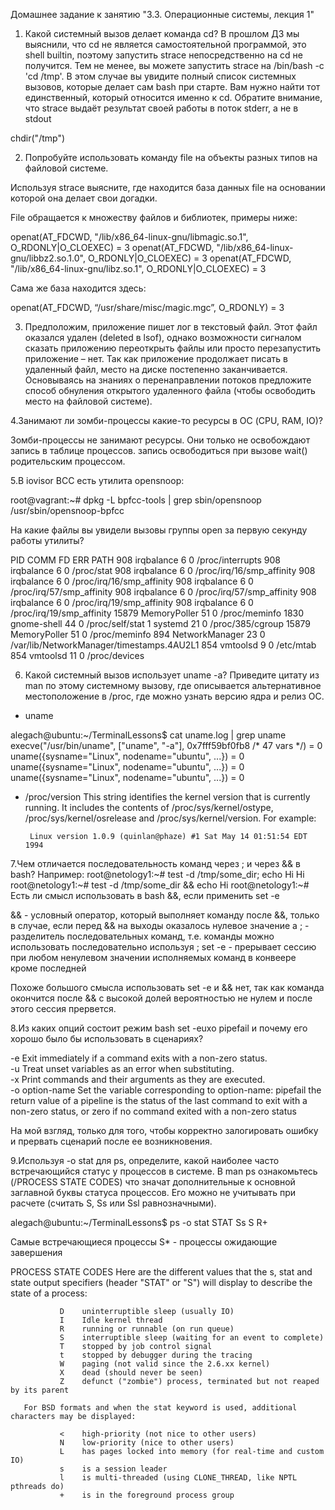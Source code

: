 Домашнее задание к занятию "3.3. Операционные системы, лекция 1"

1. Какой системный вызов делает команда cd? В прошлом ДЗ мы выяснили, что cd не является самостоятельной программой, это shell builtin, поэтому запустить strace непосредственно на cd не получится. Тем не менее, вы можете запустить strace на /bin/bash -c 'cd /tmp'. В этом случае вы увидите полный список системных вызовов, которые делает сам bash при старте. Вам нужно найти тот единственный, который относится именно к cd. Обратите внимание, что strace выдаёт результат своей работы в поток stderr, а не в stdout

chdir("/tmp") 

2. Попробуйте использовать команду file на объекты разных типов на файловой системе. 

Используя strace выясните, где находится база данных file на основании которой она делает свои догадки.

File обращается к множеству файлов и библиотек, примеры ниже:

openat(AT_FDCWD, "/lib/x86_64-linux-gnu/libmagic.so.1", O_RDONLY|O_CLOEXEC) = 3
openat(AT_FDCWD, "/lib/x86_64-linux-gnu/libbz2.so.1.0", O_RDONLY|O_CLOEXEC) = 3
openat(AT_FDCWD, "/lib/x86_64-linux-gnu/libz.so.1", O_RDONLY|O_CLOEXEC) = 3

Сама же база находится здесь:

openat(AT_FDCWD, “/usr/share/misc/magic.mgc”, O_RDONLY) = 3


3. Предположим, приложение пишет лог в текстовый файл. Этот файл оказался удален (deleted в lsof), однако возможности сигналом сказать приложению переоткрыть файлы или просто перезапустить приложение – нет. Так как приложение продолжает писать в удаленный файл, место на диске постепенно заканчивается. Основываясь на знаниях о перенаправлении потоков предложите способ обнуления открытого удаленного файла (чтобы освободить место на файловой системе).


4.Занимают ли зомби-процессы какие-то ресурсы в ОС (CPU, RAM, IO)?

Зомби-процессы не занимают ресурсы. Они только не освобождают запись в таблице процессов. 
запись освободиться при вызове wait() родительским процессом.

5.В iovisor BCC есть утилита opensnoop:

root@vagrant:~# dpkg -L bpfcc-tools | grep sbin/opensnoop
/usr/sbin/opensnoop-bpfcc

На какие файлы вы увидели вызовы группы open за первую секунду работы утилиты?


PID    COMM               FD ERR PATH
908    irqbalance          6   0 /proc/interrupts
908    irqbalance          6   0 /proc/stat
908    irqbalance          6   0 /proc/irq/16/smp_affinity
908    irqbalance          6   0 /proc/irq/16/smp_affinity
908    irqbalance          6   0 /proc/irq/57/smp_affinity
908    irqbalance          6   0 /proc/irq/57/smp_affinity
908    irqbalance          6   0 /proc/irq/19/smp_affinity
908    irqbalance          6   0 /proc/irq/19/smp_affinity
15879  MemoryPoller       51   0 /proc/meminfo
1830   gnome-shell        44   0 /proc/self/stat
1      systemd            21   0 /proc/385/cgroup
15879  MemoryPoller       51   0 /proc/meminfo
894    NetworkManager     23   0 /var/lib/NetworkManager/timestamps.4AU2L1
854    vmtoolsd            9   0 /etc/mtab
854    vmtoolsd           11   0 /proc/devices



6. Какой системный вызов использует uname -a? Приведите цитату из man по этому системному вызову, где описывается альтернативное местоположение в /proc, где можно узнать версию ядра и релиз ОС.


- uname

alegach@ubuntu:~/TerminalLessons$ cat uname.log | grep uname
execve("/usr/bin/uname", ["uname", "-a"], 0x7fff59bf0fb8 /* 47 vars */) = 0
uname({sysname="Linux", nodename="ubuntu", ...}) = 0
uname({sysname="Linux", nodename="ubuntu", ...}) = 0
uname({sysname="Linux", nodename="ubuntu", ...}) = 0


-  /proc/version
              This string identifies the kernel version that is currently running.  It includes the contents of  /proc/sys/kernel/ostype,  /proc/sys/kernel/osrelease  and  /proc/sys/kernel/version.
              For example:

        Linux version 1.0.9 (quinlan@phaze) #1 Sat May 14 01:51:54 EDT 1994


7.Чем отличается последовательность команд через ; и через && в bash? Например:
root@netology1:~# test -d /tmp/some_dir; echo Hi
Hi
root@netology1:~# test -d /tmp/some_dir && echo Hi
root@netology1:~#
Есть ли смысл использовать в bash &&, если применить set -e

&& -  условный оператор, который выполняет команду после &&, только в случае, если перед && на выходы оказалось нулевое значение
а ;  - разделитель последовательных команд, т.е. команды можно использовать последовательно используя ;
set -e - прерывает сессию при любом ненулевом значении исполняемых команд в конвеере кроме последней

Похоже большого смысла использовать set -e и && нет, так как команда окончится после && с высокой долей вероятностью не нулем и после этого сессия прервется.


8.Из каких опций состоит режим bash set -euxo pipefail и почему его хорошо было бы использовать в сценариях?

-e  Exit immediately if a command exits with a non-zero status.  
-u  Treat unset variables as an error when substituting.  
-x  Print commands and their arguments as they are executed.  
-o  option-name
      Set the variable corresponding to option-name:
      pipefail      the return value of a pipeline is the status of
                       the last command to exit with a non-zero status,
                       or zero if no command exited with a non-zero status

На мой взгляд, только для того, чтобы корректно залогировать ошибку и прервать сценарий после ее возникновения.

9.Используя -o stat для ps, определите, какой наиболее часто встречающийся статус у процессов в системе. В man ps ознакомьтесь (/PROCESS STATE CODES) что значат дополнительные к основной заглавной буквы статуса процессов. Его можно не учитывать при расчете (считать S, Ss или Ssl равнозначными).

alegach@ubuntu:~/TerminalLessons$ ps -o stat
STAT
Ss
S
R+

Самые встречающиеся процессы S* - процессы ожидающие завершения

PROCESS STATE CODES
       Here are the different values that the s, stat and state output specifiers (header "STAT" or "S") will display to describe the state of a process:

               D    uninterruptible sleep (usually IO)
               I    Idle kernel thread
               R    running or runnable (on run queue)
               S    interruptible sleep (waiting for an event to complete)
               T    stopped by job control signal
               t    stopped by debugger during the tracing
               W    paging (not valid since the 2.6.xx kernel)
               X    dead (should never be seen)
               Z    defunct ("zombie") process, terminated but not reaped by its parent

       For BSD formats and when the stat keyword is used, additional characters may be displayed:

               <    high-priority (not nice to other users)
               N    low-priority (nice to other users)
               L    has pages locked into memory (for real-time and custom IO)
               s    is a session leader
               l    is multi-threaded (using CLONE_THREAD, like NPTL pthreads do)
               +    is in the foreground process group





